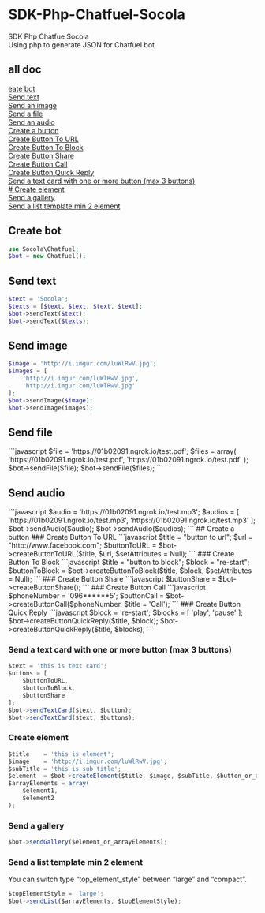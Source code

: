 # SDK-Php-Chatfuel-Socola
SDK Php Chatfue Socola <br>
Using php to generate JSON for Chatfuel bot

## all doc
[eate bot](#create-bot)<br>
[Send text](#Send-text-messages)<br>
[Send an image](#Send-an-image)<br>
[Send a file](#Send-a-file)<br>
[Send an audio](#Send-an-audio)<br>
[Create a button](#Create-a-button)<br>
[Create Button To URL](#Create-Button-To-URL)<br>
[Create Button To Block](#Create-Button-To-Block)<br>
[Create Button Share](#Create-Button-Share)<br>
[Create Button Call](#Create-Button-Call)<br>
[Create Button Quick Reply](#Create-Button-Quick-Reply)<br>
[Send a text card with one or more button (max 3 buttons)](#Send-a-text-card-with-one-or-more-button-(max-3-buttons))<br>
[# Create element](#Create-element)<br>
[Send a gallery](#Send-a-gallery)<br>
[Send a list template min 2 element](#Send-a-list-template-min-2-element)<br>

## Create bot
```php
use Socola\Chatfuel;
$bot = new Chatfuel();
```
## Send text
```php
$text = 'Socola';
$texts = [$text, $text, $text, $text];
$bot->sendText($text);
$bot->sendText($texts);
```
## Send image
```php
$image = 'http://i.imgur.com/luWlRwV.jpg';
$images = [
	'http://i.imgur.com/luWlRwV.jpg',
	'http://i.imgur.com/luWlRwV.jpg'
];
$bot->sendImage($image);
$bot->sendImage(images);
```
<h2 id="send-file">Send file</h2>
```javascript
$file = 'https://01b02091.ngrok.io/test.pdf';
$files = array(
	'https://01b02091.ngrok.io/test.pdf',
	'https://01b02091.ngrok.io/test.pdf'
);
$bot->sendFile($file);
$bot->sendFile($files);
```
<h2 id="send-audio">Send audio</h2>
```javascript
$audio = 'https://01b02091.ngrok.io/test.mp3';
$audios = [
	'https://01b02091.ngrok.io/test.mp3',
	'https://01b02091.ngrok.io/test.mp3'
];
$bot->sendAudio($audio);
$bot->sendAudio($audios);
```
## Create a button
### Create Button To URL
```javascript
$title = "button to url";
$url = "http://www.facebook.com";
$buttonToURL = $bot->createButtonToURL($title, $url, $setAttributes = Null);
```
### Create Button To Block
```javascript
$title = "button to block";
$block = "re-start";
$buttonToBlock = $bot->createButtonToBlock($title, $block, $setAttributes = Null);
```
### Create Button Share
```javascript
$buttonShare = $bot->createButtonShare();
```
### Create Button Call
```javascript
$phoneNumber = '096******5';
$buttonCall  = $bot->createButtonCall($phoneNumber, $title = 'Call');
```
### Create Button Quick Reply
```javascript
$block = 're-start';
$blocks = [
	'play',
	'pause'
];
$bot->createButtonQuickReply($title, $block);
$bot->createButtonQuickReply($title, $blocks);
```

### Send a text card with one or more button (max 3 buttons)
```javascript
$text = 'this is text card';
$uttons = [
	$buttonToURL,
	$buttonToBlock,
	$buttonShare
];
$bot->sendTextCard($text, $button);
$bot->sendTextCard($text, $buttons);
```

### Create element
```javascript
$title    = 'this is element';
$image    = 'http://i.imgur.com/luWlRwV.jpg';
$subTitle = 'this is sub title';
$element  = $bot->createElement($title, $image, $subTitle, $button_or_arrayButtons);
$arrayElements = array(
	$element1,
	$element2
);
```

### Send a gallery
```javascript
$bot->sendGallery($element_or_arrayElements);
```

### Send a list template min 2 element
You can switch type “top_element_style” between “large” and “compact”.
```javascript
$topElementStyle = 'large';
$bot->sendList($arrayElements, $topElementStyle);
```
